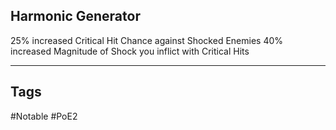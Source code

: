 ## Harmonic Generator
25% increased Critical Hit Chance against Shocked Enemies
40% increased Magnitude of Shock you inflict with Critical Hits

---
## Tags
#Notable
#PoE2
